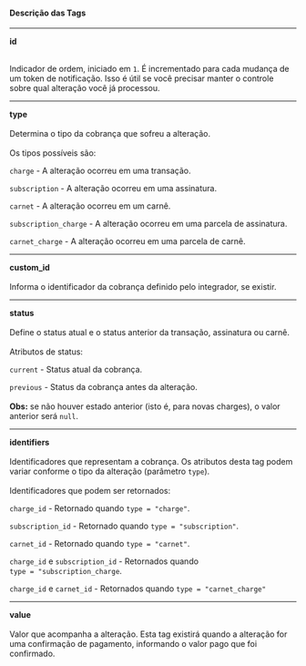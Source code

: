 <div>
<div className="espaco-1">
 </div>

#### Descrição das Tags

****

   <div>  
          <div className="left">
           <b>id</b>   
          </div>
              </div> <br/>                                


Indicador de ordem, iniciado em <code>1</code>. É incrementado para cada mudança de um token de notificação. Isso é útil se você precisar manter o controle sobre qual alteração você já processou.

****

   <div>  
          <div className="left">
           <b>type</b>   
          </div>
              </div>                                     
<br/>
Determina o tipo da cobrança que sofreu a alteração.
<br/><br/>
   <div>
Os tipos possíveis são:
</div>

  ``charge`` -  A alteração ocorreu em uma transação.

  ``subscription`` -  A alteração ocorreu em uma assinatura.

  ``carnet`` - A alteração ocorreu em um carnê.

  ``subscription_charge`` - A alteração ocorreu em uma parcela de assinatura.

  ``carnet_charge`` - A alteração ocorreu em uma parcela de carnê.

****

   <div>  
          <div className="left">
           <b>custom_id</b>   
          </div>
              </div>
  </div>                                      
<br/>
Informa o identificador da cobrança definido pelo integrador, se existir.

****

   <div>  
          <div className="left">
           <b>status</b>   
          </div>
              </div>
  </div>                                      
<br/>
Define o status atual e o status anterior da transação, assinatura ou carnê.
<br/>
<br/>
   <div>
Atributos de status:
</div>

  ``current`` -  Status atual da cobrança.

  ``previous`` -  Status da cobrança antes da alteração.
<br/>
<br/>
<b>Obs:</b> se não houver estado anterior (isto é, para novas charges), o valor anterior será <code>null</code>.

****

   <div>  
          <div className="left">
           <b>identifiers</b>   
          </div>
              </div>
  </div>                                      
<br/>
Identificadores que representam a cobrança. Os atributos desta tag podem variar conforme o tipo da alteração (parâmetro <code>type</code>).
<br/>
<br/>
   <div>
Identificadores que podem ser retornados:
</div>

  ``charge_id`` -  Retornado quando ``type = "charge"``.

  ``subscription_id`` -  Retornado quando ``type = "subscription"``.

  ``carnet_id`` - Retornado quando ``type = "carnet"``.

  ``charge_id`` e ``subscription_id`` - Retornados quando<br/> ``type = "subscription_charge``.

   ``charge_id`` e ``carnet_id`` - Retornados quando ``type = "carnet_charge"``

****

   <div>  
          <div className="left">
           <b>value</b>   
          </div>
              </div>
  </div>                                      
<br/>
Valor que acompanha a alteração. Esta tag existirá quando a alteração for uma confirmação de pagamento, informando o valor pago que foi confirmado.

</div>
 

